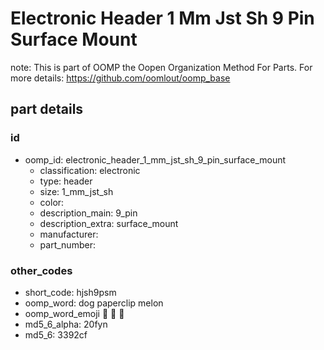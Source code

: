 # Electronic Header 1 Mm Jst Sh 9 Pin Surface Mount  

note: This is part of OOMP the Oopen Organization Method For Parts. For more details: https://github.com/oomlout/oomp_base

##  part details





### id
* oomp_id: electronic_header_1_mm_jst_sh_9_pin_surface_mount
  * classification: electronic
  * type: header
  * size: 1_mm_jst_sh
  * color: 
  * description_main: 9_pin
  * description_extra: surface_mount
  * manufacturer: 
  * part_number: 

### other_codes
* short_code: hjsh9psm
* oomp_word: dog paperclip melon
* oomp_word_emoji :dog: :paperclip: :melon:
* md5_6_alpha: 20fyn
* md5_6: 3392cf